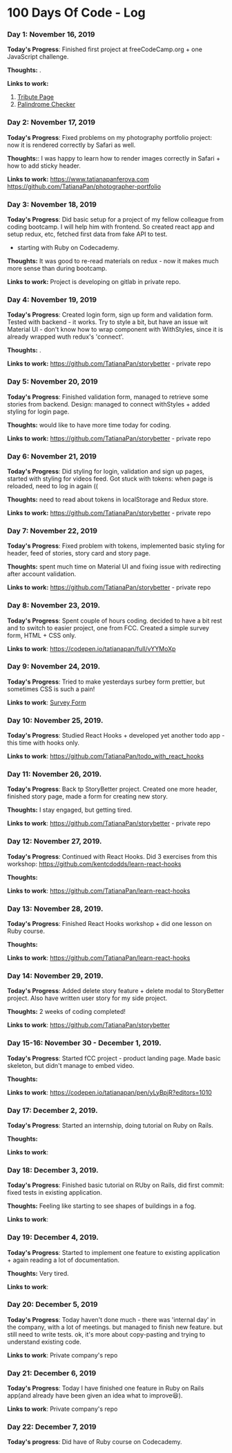 # 100 Days Of Code - Log

### Day 1: November 16, 2019 

**Today's Progress**: Finished first project at freeCodeCamp.org + one JavaScript challenge.

**Thoughts:** .

**Links to work:** 
1. [Tribute Page](https://codepen.io/tatianapan/pen/QWWJgVN)
2. [Palindrome Checker](https://www.freecodecamp.org/learn/javascript-algorithms-and-data-structures/javascript-algorithms-and-data-structures-projects/palindrome-checker)

### Day 2: November 17, 2019

**Today's Progress**: Fixed problems on my photography portfolio project: now it is rendered correctly by Safari as well.

**Thoughts:**: I was happy to learn how to render images correctly in Safari + how to add sticky header.

**Links to work:** 
https://www.tatianapanferova.com
https://github.com/TatianaPan/photographer-portfolio

### Day 3: November 18, 2019

**Today's Progress**: Did basic setup for a project of my fellow colleague from coding bootcamp. I will help him with frontend. So created react app and setup redux, etc, fetched first data from fake API to test.
+ starting with Ruby on Codecademy.

**Thoughts:** It was good to re-read materials on redux - now it makes much more sense than during bootcamp.

**Links to work:** 
Project is developing on gitlab in private repo. 

### Day 4: November 19, 2019 

**Today's Progress**: Created login form, sign up form and validation form. Tested with backend - it works. Try to style a bit, but have an issue wit Material UI - don't know how to wrap component with WithStyles, since it is already wrapped wuth redux's 'connect'.

**Thoughts:** .

**Links to work:** 
https://github.com/TatianaPan/storybetter - private repo

### Day 5: November 20, 2019 

**Today's Progress**: Finished validation form, managed to retrieve some stories from backend. Design: managed to connect withStyles + added styling for login page.

**Thoughts:** would like to have more time today for coding.

**Links to work:** 
https://github.com/TatianaPan/storybetter - private repo

### Day 6: November 21, 2019 

**Today's Progress**: Did styling for login, validation and sign up pages, started with styling for videos feed. Got stuck with tokens: when page is reloaded, need to log in again ((

**Thoughts:** need to read about tokens in localStorage and Redux store.

**Links to work:** 
https://github.com/TatianaPan/storybetter - private repo

### Day 7: November 22, 2019 

**Today's Progress**: Fixed problem with tokens, implemented basic styling for header, feed of stories, story card and story page.

**Thoughts:** spent much time on Material UI and fixing issue with redirecting after account validation.

**Links to work:** 
https://github.com/TatianaPan/storybetter - private repo

### Day 8: November 23, 2019.

**Today's Progress**: Spent couple of hours coding. decided to have a bit rest and to switch to easier project, one from FCC. Created a simple survey form, HTML + CSS only.

**Links to work**: 
https://codepen.io/tatianapan/full/vYYMoXp

### Day 9: November 24, 2019.

**Today's Progress**: Tried to make yesterdays surbey form prettier, but sometimes CSS is such a pain!

**Links to work**: 
[Survey Form](https://codepen.io/tatianapan/full/vYYMoXp)

### Day 10: November 25, 2019.

**Today's Progress**: Studied React Hooks + developed yet another todo app - this time with hooks only.

**Links to work**: 
https://github.com/TatianaPan/todo_with_react_hooks

### Day 11: November 26, 2019.

**Today's Progress**: Back tp StoryBetter project. Created one more header, finished story page, made a form for creating new story.

**Thoughts:** I stay engaged, but getting tired.

**Links to work**: 
https://github.com/TatianaPan/storybetter - private repo

### Day 12: November 27, 2019.

**Today's Progress**: Continued with React Hooks. Did 3 exercises from this workshop: https://github.com/kentcdodds/learn-react-hooks

**Thoughts:** 

**Links to work**: 
https://github.com/TatianaPan/learn-react-hooks

### Day 13: November 28, 2019.

**Today's Progress**: Finished React Hooks workshop + did one lesson on Ruby course.

**Thoughts:** 

**Links to work**: 
https://github.com/TatianaPan/learn-react-hooks

### Day 14: November 29, 2019.

**Today's Progress**: Added delete story feature + delete modal to StoryBetter project. Also have written user story for my side project.

**Thoughts:** 2 weeks of coding completed!

**Links to work**: 
https://github.com/TatianaPan/storybetter

### Day 15-16: November 30 - December 1, 2019.

**Today's Progress**: Started fCC project - product landing page. Made basic skeleton, but didn't manage to embed video.

**Thoughts:** 

**Links to work**: 
https://codepen.io/tatianapan/pen/yLyBpjR?editors=1010

### Day 17: December 2, 2019.

**Today's Progress**: Started an internship, doing tutorial on Ruby on Rails.

**Thoughts:** 

**Links to work**: 

### Day 18: December 3, 2019.

**Today's Progress**: Finished basic tutorial on RUby on Rails, did first commit: fixed tests in existing application.

**Thoughts:** Feeling like starting to see shapes of buildings in a fog.

**Links to work**:

### Day 19: December 4, 2019.

**Today's Progress**: Started to implement one feature to existing application + again reading a lot of documentation.

**Thoughts:** Very tired.

**Links to work**:

### Day 20: December 5, 2019

**Today's Progress**: Today haven't done much - there was 'internal day' in the company, with a lot of meetings. but managed to finish new feature. but still need to write tests. ok, it's more about copy-pasting and trying to understand existing code.

**Links to work**: Private company's repo

### Day 21: December 6, 2019

**Today's Progress**: Today I have finished one feature in Ruby on Rails app(and already have been given an idea what to improve😆).

**Links to work**: Private company's repo

### Day 22: December 7, 2019

**Today's progress**: Did have of Ruby course on Codecademy.


